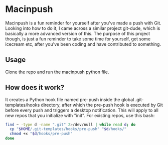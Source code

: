 # Macinpush

Macinpush is a fun reminder for yourself after you've made a push with Git. Looking into how to do it, I came across a similar project git-dude, which is basically a more advanced version of this. The purpose of this project though, is just a fun reminder to take some time for yourself, get some icecream etc, after you've been coding and have contributed to something.

## Usage

Clone the repo and run the macinpush python file.

## How does it work?

It creates a Python hook file named pre-push inside the global .git-templates/hooks directory, after which the pre-push hook is executed by Git before every push and triggers a desktop notification. This will apply to all new repos that you initialize with "init". For existing repos, use this bash:

```bash
find ~ -type d -name ".git" 2>/dev/null | while read d; do
  cp "$HOME/.git-templates/hooks/pre-push" "$d/hooks/"
  chmod +x "$d/hooks/pre-push"
done
```
